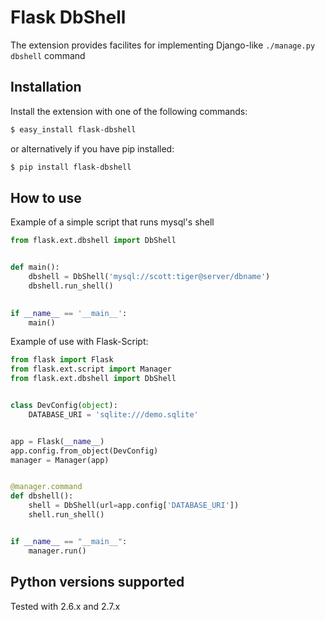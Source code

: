 Flask DbShell
===================

The extension provides facilites for implementing Django-like ```./manage.py dbshell``` command

Installation
------------

Install the extension with one of the following commands:


```bash
$ easy_install flask-dbshell
```

or alternatively if you have pip installed:

```bash
$ pip install flask-dbshell
```

How to use
----------

Example of a simple script that runs mysql's shell

```python
from flask.ext.dbshell import DbShell


def main():
    dbshell = DbShell('mysql://scott:tiger@server/dbname')
    dbshell.run_shell()
    

if __name__ == '__main__':
    main()
```

Example of use with Flask-Script:

```python
from flask import Flask
from flask.ext.script import Manager
from flask.ext.dbshell import DbShell


class DevConfig(object):
    DATABASE_URI = 'sqlite:///demo.sqlite'


app = Flask(__name__)
app.config.from_object(DevConfig)
manager = Manager(app)


@manager.command
def dbshell():
    shell = DbShell(url=app.config['DATABASE_URI'])
    shell.run_shell()


if __name__ == "__main__":
    manager.run()
```


Python versions supported
-------------------------

Tested with 2.6.x and 2.7.x
